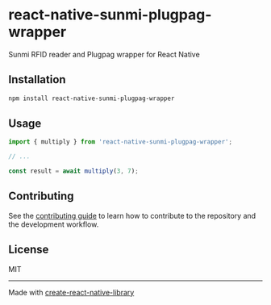 # react-native-sunmi-plugpag-wrapper

Sunmi RFID reader and Plugpag wrapper for React Native

## Installation

```sh
npm install react-native-sunmi-plugpag-wrapper
```

## Usage

```js
import { multiply } from 'react-native-sunmi-plugpag-wrapper';

// ...

const result = await multiply(3, 7);
```

## Contributing

See the [contributing guide](CONTRIBUTING.md) to learn how to contribute to the repository and the development workflow.

## License

MIT

---

Made with [create-react-native-library](https://github.com/callstack/react-native-builder-bob)
